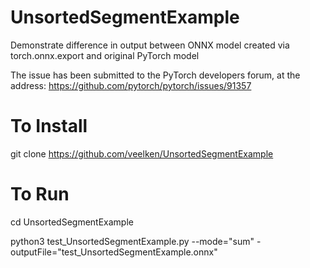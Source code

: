 # UnsortedSegmentExample
Demonstrate difference in output between ONNX model created via torch.onnx.export and original PyTorch model

The issue has been submitted to the PyTorch developers forum,
at the address:
  https://github.com/pytorch/pytorch/issues/91357

# To Install

git clone https://github.com/veelken/UnsortedSegmentExample

# To Run

cd UnsortedSegmentExample

python3 test_UnsortedSegmentExample.py --mode="sum" -outputFile="test_UnsortedSegmentExample.onnx"

